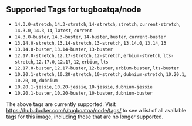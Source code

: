 ## Supported Tags for tugboatqa/node

* `14.3.0-stretch`, `14.3-stretch`, `14-stretch`, `stretch`, `current-stretch`, `14.3.0`, `14.3`, `14`, `latest`, `current`
* `14.3.0-buster`, `14.3-buster`, `14-buster`, `buster`, `current-buster`
* `13.14.0-stretch`, `13.14-stretch`, `13-stretch`, `13.14.0`, `13.14`, `13`
* `13.14.0-buster`, `13.14-buster`, `13-buster`
* `12.17.0-stretch`, `12.17-stretch`, `12-stretch`, `erbium-stretch`, `lts-stretch`, `12.17.0`, `12.17`, `12`, `erbium`, `lts`
* `12.17.0-buster`, `12.17-buster`, `12-buster`, `erbium-buster`, `lts-buster`
* `10.20.1-stretch`, `10.20-stretch`, `10-stretch`, `dubnium-stretch`, `10.20.1`, `10.20`, `10`, `dubnium`
* `10.20.1-jessie`, `10.20-jessie`, `10-jessie`, `dubnium-jessie`
* `10.20.1-buster`, `10.20-buster`, `10-buster`, `dubnium-buster`

The above tags are currently supported. Visit https://hub.docker.com/r/tugboatqa/node/tags/ to see a list of all available tags for this image, including those that are no longer supported.
